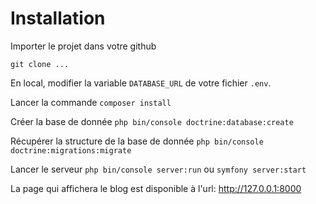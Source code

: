 # Installation

Importer le projet dans votre github

`git clone ...`

En local, modifier la variable `DATABASE_URL` de votre fichier `.env`.

Lancer la commande
`composer install`

Créer la base de donnée
`php bin/console doctrine:database:create`

Récupérer la structure de la base de donnée
`php bin/console doctrine:migrations:migrate`

Lancer le serveur
`php bin/console server:run` ou `symfony server:start`

La page qui affichera le blog est disponible à l'url:  http://127.0.0.1:8000